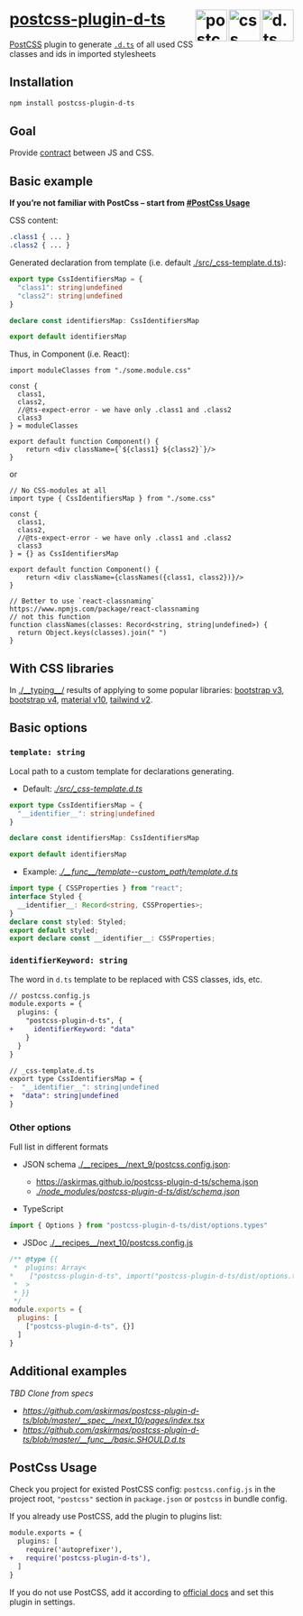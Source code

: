 # [postcss-plugin-d-ts](https://github.com/askirmas/postcss-plugin-d-ts) <img src="https://static.npmjs.com/6d9930e83bbb43bba93e22eda2871b55.svg" alt="d.ts" height="56px" align="right" /><img src="https://upload.wikimedia.org/wikipedia/commons/d/d5/CSS3_logo_and_wordmark.svg" alt="css" height="56px;" align="right" /><img src="https://postcss.org/logo.svg" alt="postcss" height="56px" align="right" />

[PostCSS] plugin to generate [`.d.ts`](https://www.typescriptlang.org/docs/handbook/declaration-files/templates/module-d-ts.html)  of all used CSS classes and ids in imported stylesheets

## Installation

```bash
npm install postcss-plugin-d-ts
```

## Goal

Provide [contract](https://en.wikipedia.org/wiki/Design_by_contract) between JS and CSS.

## Basic example

**If you’re not familiar with PostCss – start from [#PostCss Usage](#postcss-usage)**

CSS content:

```css
.class1 { ... }
.class2 { ... }
```

Generated declaration from template (i.e. default [./src/\_css-template.d.ts](https://github.com/askirmas/postcss-plugin-d-ts/blob/master/src/_css-template.d.ts)):

```typescript
export type CssIdentifiersMap = {
  "class1": string|undefined
  "class2": string|undefined
}

declare const identifiersMap: CssIdentifiersMap

export default identifiersMap
```

Thus, in Component (i.e. React):

```tsx
import moduleClasses from "./some.module.css"

const {
  class1,
  class2,
  //@ts-expect-error - we have only .class1 and .class2
  class3
} = moduleClasses

export default function Component() {
    return <div className={`${class1} ${class2}`}/>
}
```

or

```tsx
// No CSS-modules at all
import type { CssIdentifiersMap } from "./some.css"

const {
  class1,
  class2,
  //@ts-expect-error - we have only .class1 and .class2
  class3
} = {} as CssIdentifiersMap

export default function Component() {
    return <div className={classNames({class1, class2})}/>
}

// Better to use `react-classnaming` https://www.npmjs.com/package/react-classnaming
// not this function
function classNames(classes: Record<string, string|undefined>) {
  return Object.keys(classes).join(" ")
}
```

## With CSS libraries

In [./\_\_typing\_\_/](https://github.com/askirmas/postcss-plugin-d-ts/blob/master/__typing__/) results of applying to some popular libraries: [bootstrap v3](https://github.com/askirmas/postcss-plugin-d-ts/blob/master/__typing__/bootstrap3.SHOULD.d.ts), [bootstrap v4](https://github.com/askirmas/postcss-plugin-d-ts/blob/master/__typing__/bootstrap4.SHOULD.d.ts), [material v10](https://github.com/askirmas/postcss-plugin-d-ts/blob/master/__typing__/material10.SHOULD.d.ts), [tailwind v2](https://github.com/askirmas/postcss-plugin-d-ts/blob/master/__typing__/tailwind2.SHOULD.d.ts).

## Basic options

### `template: string`

Local path to a custom template for declarations generating.

- Default: *[./src/\_css-template.d.ts](https://github.com/askirmas/postcss-plugin-d-ts/blob/master/src/_css-template.d.ts)*

```typescript
export type CssIdentifiersMap = {
  "__identifier__": string|undefined
}

declare const identifiersMap: CssIdentifiersMap

export default identifiersMap
```

- Example: *[./\_\_func\_\_/template--custom\_path/template.d.ts](https://github.com/askirmas/postcss-plugin-d-ts/blob/master/__func__/template--custom_path/)*

```typescript
import type { CSSProperties } from "react";
interface Styled {
  __identifier__: Record<string, CSSProperties>;
}
declare const styled: Styled;
export default styled;
export declare const __identifier__: CSSProperties;
```

### `identifierKeyword: string`
The word in `d.ts` template to be replaced with CSS classes, ids, etc.

```diff
// postcss.config.js
module.exports = {
  plugins: {
    "postcss-plugin-d-ts", {
+     identifierKeyword: "data"
    }
  }
}
```

```diff
// _css-template.d.ts
export type CssIdentifiersMap = {
-  "__identifier__": string|undefined
+  "data": string|undefined
}
```

### Other options

Full list in different formats

- JSON schema [./\_\_recipes\_\_/next\_9/postcss.config.json](https://github.com/askirmas/postcss-plugin-d-ts/blob/299955b1335037b759dd2a0960db9df2816bd326/__recipes__/next_9/postcss.config.json):
  - https://askirmas.github.io/postcss-plugin-d-ts/schema.json
  - *<u>./node_modules/postcss-plugin-d-ts/dist/schema.json</u>*

- TypeScript

```typescript
import { Options } from "postcss-plugin-d-ts/dist/options.types"
```

- JSDoc [./\_\_recipes\_\_/next\_10/postcss.config.js](https://github.com/askirmas/postcss-plugin-d-ts/blob/master/__recipes__/next_10/postcss.config.js)

```javascript
/** @type {{
 *  plugins: Array<
*    ["postcss-plugin-d-ts", import("postcss-plugin-d-ts/dist/options.types").Options]
 *  >
 * }}
 */
module.exports = {
  plugins: [
    ["postcss-plugin-d-ts", {}]
  ]
}
```

## Additional examples

*TBD Clone from specs*

- *https://github.com/askirmas/postcss-plugin-d-ts/blob/master/__spec__/next_10/pages/index.tsx*
- *https://github.com/askirmas/postcss-plugin-d-ts/blob/master/__func__/basic.SHOULD.d.ts*

## PostCss Usage

[PostCSS]: https://github.com/postcss/postcss

Check you project for existed PostCSS config: `postcss.config.js`
in the project root, `"postcss"` section in `package.json`
or `postcss` in bundle config.

If you already use PostCSS, add the plugin to plugins list:

```diff
module.exports = {
  plugins: [
    require('autoprefixer'),
+   require('postcss-plugin-d-ts'),
  ]
}
```

If you do not use PostCSS, add it according to [official docs]
and set this plugin in settings.

[official docs]: https://github.com/postcss/postcss#usage
